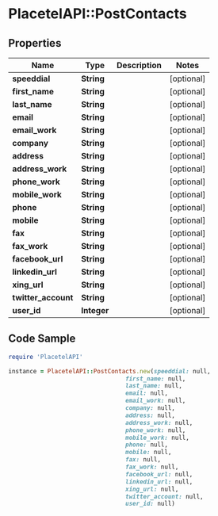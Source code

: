 # PlacetelAPI::PostContacts

## Properties

Name | Type | Description | Notes
------------ | ------------- | ------------- | -------------
**speeddial** | **String** |  | [optional] 
**first_name** | **String** |  | [optional] 
**last_name** | **String** |  | [optional] 
**email** | **String** |  | [optional] 
**email_work** | **String** |  | [optional] 
**company** | **String** |  | [optional] 
**address** | **String** |  | [optional] 
**address_work** | **String** |  | [optional] 
**phone_work** | **String** |  | [optional] 
**mobile_work** | **String** |  | [optional] 
**phone** | **String** |  | [optional] 
**mobile** | **String** |  | [optional] 
**fax** | **String** |  | [optional] 
**fax_work** | **String** |  | [optional] 
**facebook_url** | **String** |  | [optional] 
**linkedin_url** | **String** |  | [optional] 
**xing_url** | **String** |  | [optional] 
**twitter_account** | **String** |  | [optional] 
**user_id** | **Integer** |  | [optional] 

## Code Sample

```ruby
require 'PlacetelAPI'

instance = PlacetelAPI::PostContacts.new(speeddial: null,
                                 first_name: null,
                                 last_name: null,
                                 email: null,
                                 email_work: null,
                                 company: null,
                                 address: null,
                                 address_work: null,
                                 phone_work: null,
                                 mobile_work: null,
                                 phone: null,
                                 mobile: null,
                                 fax: null,
                                 fax_work: null,
                                 facebook_url: null,
                                 linkedin_url: null,
                                 xing_url: null,
                                 twitter_account: null,
                                 user_id: null)
```


